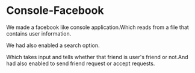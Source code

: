 # Console-Facebook

We made a facebook like console application.Which reads from a file that contains user information.

We had also enabled a search option.

Which takes input and tells whether that friend is user's friend or not.And had also enabled to send friend request or accept requests. 
